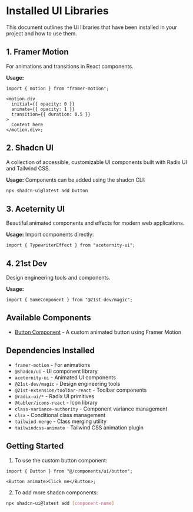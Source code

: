 # Installed UI Libraries

This document outlines the UI libraries that have been installed in your project and how to use them.

## 1. Framer Motion

For animations and transitions in React components.

**Usage:**

```tsx
import { motion } from "framer-motion";

<motion.div
  initial={{ opacity: 0 }}
  animate={{ opacity: 1 }}
  transition={{ duration: 0.5 }}
>
  Content here
</motion.div>;
```

## 2. Shadcn UI

A collection of accessible, customizable UI components built with Radix UI and Tailwind CSS.

**Usage:**
Components can be added using the shadcn CLI:

```bash
npx shadcn-ui@latest add button
```

## 3. Aceternity UI

Beautiful animated components and effects for modern web applications.

**Usage:**
Import components directly:

```tsx
import { TypewriterEffect } from "aceternity-ui";
```

## 4. 21st Dev

Design engineering tools and components.

**Usage:**

```tsx
import { SomeComponent } from "@21st-dev/magic";
```

## Available Components

- [Button Component](./src/components/ui/button.tsx) - A custom animated button using Framer Motion

## Dependencies Installed

- `framer-motion` - For animations
- `@shadcn/ui` - UI component library
- `aceternity-ui` - Animated UI components
- `@21st-dev/magic` - Design engineering tools
- `@21st-extension/toolbar-react` - Toolbar components
- `@radix-ui/*` - Radix UI primitives
- `@tabler/icons-react` - Icon library
- `class-variance-authority` - Component variance management
- `clsx` - Conditional class management
- `tailwind-merge` - Class merging utility
- `tailwindcss-animate` - Tailwind CSS animation plugin

## Getting Started

1. To use the custom button component:

```tsx
import { Button } from "@/components/ui/button";

<Button animate>Click me</Button>;
```

2. To add more shadcn components:

```bash
npx shadcn-ui@latest add [component-name]
```
